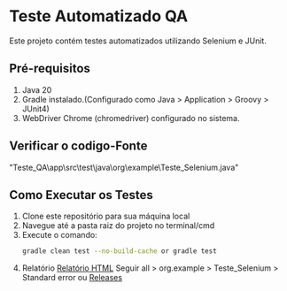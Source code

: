 # Teste Automatizado QA

Este projeto contém testes automatizados utilizando Selenium e JUnit.

## Pré-requisitos

1. Java 20
2. Gradle instalado.(Configurado como Java > Application > Groovy > JUnit4)
3. WebDriver Chrome (chromedriver) configurado no sistema.

## Verificar o codigo-Fonte
"Teste_QA\app\src\test\java\org\example\Teste_Selenium.java"

## Como Executar os Testes

1. Clone este repositório para sua máquina local  
2. Navegue até a pasta raiz do projeto no terminal/cmd  
3. Execute o comando:  
   ```bash
   gradle clean test --no-build-cache or gradle test

4. Relatório
[Relatório HTML](https://rafaellagavioli.github.io/Teste_QA/) Seguir all > org.example > Teste_Selenium > Standard error
ou 
[Releases](https://github.com/RafaellaGavioli/Teste_QA/releases/tag/Stable)
